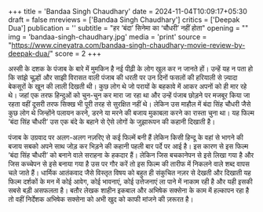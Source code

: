 +++
title = 'Bandaa Singh Chaudhary'
date = 2024-11-04T10:09:17+05:30
draft = false
mreviews = ['Bandaa Singh Chaudhary']
critics = ['Deepak Dua']
publication = ''
subtitle = "हर ’बंदा’ सिनेमा का ‘चौधरी’ नहीं होता"
opening = ""
img = 'bandaa-singh-chaudhary.jpg'
media = 'print'
source = "https://www.cineyatra.com/bandaa-singh-chaudhary-movie-review-by-deepak-dua/"
score = 2
+++

अस्सी के दशक के पंजाब के बारे में मुमकिन है नई पीढ़ी के लोग खुल कर न जानते हों। उन्हें यह न पता हो कि सांझे चूल्हों और साझी विरासत वाली पंजाब की धरती पर उन दिनों फसलों की हरियाली से ज़्यादा बेकसूरों के खून की लाली दिखती थी। कुछ लोग थे जो परायों के बहकावे में आकर अपनों को ही मार रहे थे। जहां एक तरफ हिन्दुओं को चुन-चुन कर मारा जा रहा था और उन्हें पंजाब छोड़ने पर मजबूर किया जा रहता वहीं दूसरी तरफ सिक्ख भी पूरी तरह से सुरक्षित नहीं थे। लेकिन उस माहौल में बंदा सिंह चौधरी जैसे कुछ लोग थे जिन्होंने पलायन करने, डरने या मरने की बजाय मुकाबला करने का रास्ता चुना था। यह फिल्म ’बंदा सिंह चौधरी’ उस एक बंदे के बहाने से ऐसे लोगों के जुझारूपन की कहानी दिखाती है।

पंजाब के उग्रवाद पर अलग-अलग नज़रिए से कई फिल्में बनी हैं लेकिन किसी हिन्दू के वहां से भागने की बजाय सबको अपने साथ जोड़ कर भिड़ने की कहानी पहली बार पर्दे पर आई है। इस कारण से इस फिल्म ’बंदा सिंह चौधरी’ को बनाने वाले सराहना के हकदार हैं। लेकिन जिस बचकानेपन से इसे लिखा गया है और जिस कच्चेपन से इसे बनाया गया है उस पर गौर करें तो इस फिल्म की तारीफ में निकलने वाले शब्द वापस चले जाते हैं। धार्मिक आतंकवाद जैसे विस्तृत विषय को बहुत ही संकुचित नज़र से देखती और दिखाती यह फिल्म दर्शकों के मन में कोई आवेग, कोई भावनाएं, कोई उत्तेजनाएं ला पाने में नाकाम रही है और यही इसकी सबसे बड़ी असफलता है। बतौर लेखक शाहीन इकबाल और अभिषेक सक्सेना के काम में हल्कापन रहा है तो वहीं निर्देशक अभिषेक सक्सेना को अभी खुद को काफी मांजने की ज़रूरत है।
